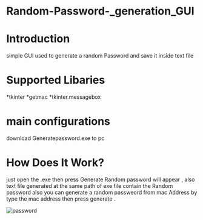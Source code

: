 # Random-Password-_generation_GUI

Introduction
============

 simple GUI used to generate a random Password and save it inside text file 

Supported Libaries
==================

*tkinter
*getmac 
*tkinter.messagebox


main configurations
==================
download Generatepassword.exe to pc


How Does It Work?
==================

just open the .exe then press Generate
Random password will appear , also text file generated at the same path of exe file contain the Random password
also you can generate a random passweord from mac Address by type the mac address then press generate .

![password](https://user-images.githubusercontent.com/71146628/97819235-f4644a80-1caf-11eb-983b-c87f6a8cb1ee.PNG)
